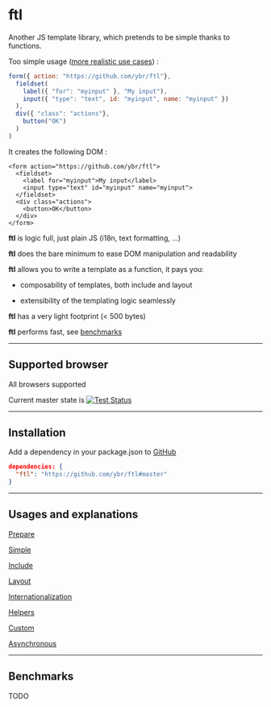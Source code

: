 # ftl

Another JS template library, which pretends to be simple thanks to functions.

Too simple usage ([more realistic use cases](#usages-and-explanations)) :
```javascript
form({ action: "https://github.com/ybr/ftl"},
  fieldset(
    label({ "for": "myinput" }, "My input"),
    input({ "type": "text", id: "myinput", name: "myinput" })
  ),
  div({ "class": "actions"},
    button("OK")
  )
)
```

It creates the following DOM :
```
<form action="https://github.com/ybr/ftl">
  <fieldset>
    <label for="myinput">My input</label>
    <input type="text" id="myinput" name="myinput">
  </fieldset>
  <div class="actions">
    <button>OK</button>
  </div>
</form>
```

**ftl** is logic full, just plain JS (i18n, text formatting, ...)

**ftl** does the bare minimum to ease DOM manipulation and readability

**ftl** allows you to write a template as a function, it pays you:

  * composability of templates, both include and layout

  * extensibility of the templating logic seamlessly

**ftl** has a very light footprint (< 500 bytes)

**ftl** performs fast, see [benchmarks](#benchmarks)

---

## Supported browser

All browsers supported

Current master state is [![Test Status](https://saucelabs.com/buildstatus/ftljs)](https://saucelabs.com/u/ftljs)

---

## Installation

Add a dependency in your package.json to [GitHub](https://github.com/ybr/ftl)

```json
dependencies: {
  "ftl": "https://github.com/ybr/ftl#master"
}
```

---

## Usages and explanations

[Prepare](examples/prepare.md)

[Simple](examples/simple.md)

[Include](examples/include.md)

[Layout](examples/layout.md)

[Internationalization](examples/i18n.md)

[Helpers](examples/helpers.md)

[Custom](examples.custom.md)

[Asynchronous](examples/async.md)

---

## Benchmarks

TODO

